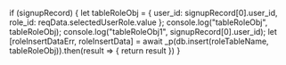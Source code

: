  if (signupRecord) {
          let tableRoleObj = {
            user_id: signupRecord[0].user_id,
            role_id: reqData.selectedUserRole.value
          };
          console.log("tableRoleObj", tableRoleObj);
          console.log("tableRoleObj1", signupRecord[0].user_id);
          let [roleInsertDataErr, roleInsertData] = await _p(db.insert(roleTableName, tableRoleObj)).then(result => {
            return result
          })
        }
